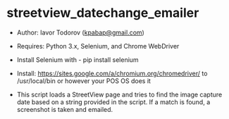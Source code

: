 # streetview_datechange_emailer

- Author: Iavor Todorov (kpabap@gmail.com)
- Requires: Python 3.x, Selenium, and Chrome WebDriver
- Install Selenium with - pip install selenium
- Install: https://sites.google.com/a/chromium.org/chromedriver/ to /usr/local/bin or however your POS OS does it

- This script loads a StreetView page and tries to find the image capture date based on a string provided in the script. 
If a match is found, a screenshot is taken and emailed.
